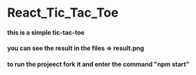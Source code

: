 # React_Tic_Tac_Toe
#### this is a simple tic-tac-toe 
#### you can see the result in the files => result.png
#### to run the projeect fork it and enter the command "npm start"
